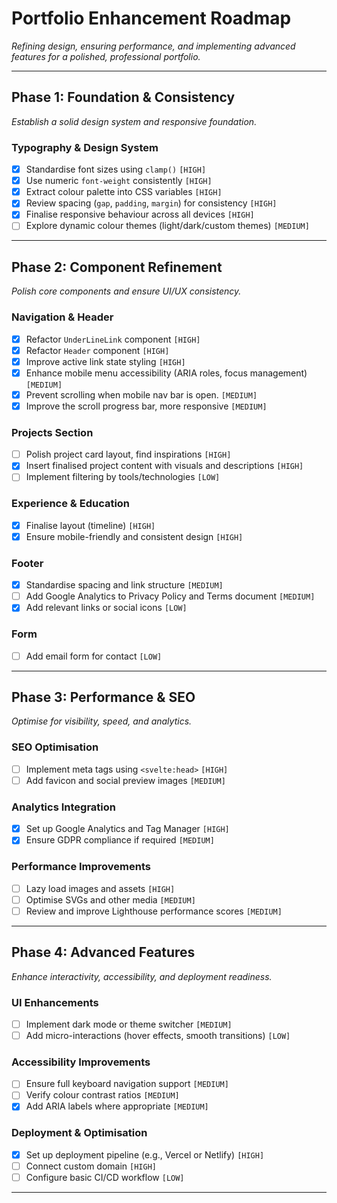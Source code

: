 # Portfolio Enhancement Roadmap  
_Refining design, ensuring performance, and implementing advanced features for a polished, professional portfolio._

---

## Phase 1: Foundation & Consistency  
*Establish a solid design system and responsive foundation.*

### Typography & Design System
- [x] Standardise font sizes using `clamp()` `[HIGH]`
- [x] Use numeric `font-weight` consistently `[HIGH]`
- [x] Extract colour palette into CSS variables `[HIGH]`
- [x] Review spacing (`gap`, `padding`, `margin`) for consistency `[HIGH]`
- [x] Finalise responsive behaviour across all devices `[HIGH]`
- [ ] Explore dynamic colour themes (light/dark/custom themes) `[MEDIUM]`

---

## Phase 2: Component Refinement  
*Polish core components and ensure UI/UX consistency.*

### Navigation & Header
- [x] Refactor `UnderLineLink` component `[HIGH]`
- [x] Refactor `Header` component `[HIGH]`
- [x] Improve active link state styling `[HIGH]`
- [x] Enhance mobile menu accessibility (ARIA roles, focus management) `[MEDIUM]`
- [x] Prevent scrolling when mobile nav bar is open. `[MEDIUM]`
- [x] Improve the scroll progress bar, more responsive `[MEDIUM]`

### Projects Section
- [ ] Polish project card layout, find inspirations `[HIGH]`
- [x] Insert finalised project content with visuals and descriptions `[HIGH]`
- [ ] Implement filtering by tools/technologies `[LOW]`

### Experience & Education
- [x] Finalise layout (timeline) `[HIGH]`
- [x] Ensure mobile-friendly and consistent design `[HIGH]`

### Footer
- [x] Standardise spacing and link structure `[MEDIUM]`
- [ ] Add Google Analytics to Privacy Policy and Terms document `[MEDIUM]`
- [x] Add relevant links or social icons `[LOW]`

### Form
- [ ] Add email form for contact `[LOW]`

---

## Phase 3: Performance & SEO  
*Optimise for visibility, speed, and analytics.*

### SEO Optimisation
- [ ] Implement meta tags using `<svelte:head>` `[HIGH]`
- [ ] Add favicon and social preview images `[MEDIUM]`

### Analytics Integration
- [x] Set up Google Analytics and Tag Manager `[HIGH]`
- [x] Ensure GDPR compliance if required `[MEDIUM]`

### Performance Improvements
- [ ] Lazy load images and assets `[HIGH]`
- [ ] Optimise SVGs and other media `[MEDIUM]`
- [ ] Review and improve Lighthouse performance scores `[MEDIUM]`

---

## Phase 4: Advanced Features  
*Enhance interactivity, accessibility, and deployment readiness.*

### UI Enhancements
- [ ] Implement dark mode or theme switcher `[MEDIUM]`
- [ ] Add micro-interactions (hover effects, smooth transitions) `[LOW]`

### Accessibility Improvements
- [ ] Ensure full keyboard navigation support `[MEDIUM]`
- [ ] Verify colour contrast ratios `[MEDIUM]`
- [x] Add ARIA labels where appropriate `[MEDIUM]`

### Deployment & Optimisation
- [x] Set up deployment pipeline (e.g., Vercel or Netlify) `[HIGH]`
- [ ] Connect custom domain `[HIGH]`
- [ ] Configure basic CI/CD workflow `[LOW]`

---